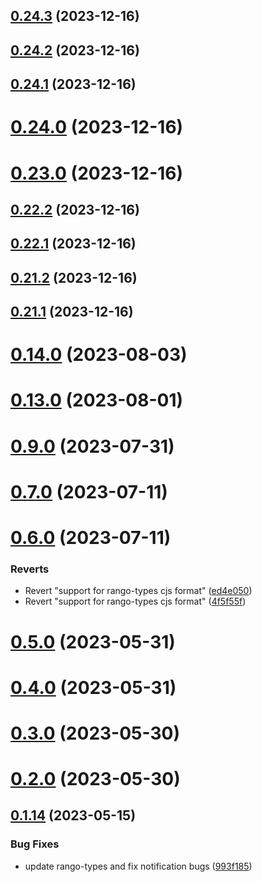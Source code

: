 ## [0.24.3](https://github.com/yeager-eren/rango-client/compare/provider-metamask@0.24.2...provider-metamask@0.24.3) (2023-12-16)



## [0.24.2](https://github.com/yeager-eren/rango-client/compare/provider-metamask@0.24.1...provider-metamask@0.24.2) (2023-12-16)



## [0.24.1](https://github.com/yeager-eren/rango-client/compare/provider-metamask@0.24.0...provider-metamask@0.24.1) (2023-12-16)



# [0.24.0](https://github.com/yeager-eren/rango-client/compare/provider-metamask@0.23.0...provider-metamask@0.24.0) (2023-12-16)



# [0.23.0](https://github.com/yeager-eren/rango-client/compare/provider-metamask@0.22.2...provider-metamask@0.23.0) (2023-12-16)



## [0.22.2](https://github.com/yeager-eren/rango-client/compare/provider-metamask@0.22.1...provider-metamask@0.22.2) (2023-12-16)



## [0.22.1](https://github.com/yeager-eren/rango-client/compare/provider-metamask@0.21.2...provider-metamask@0.22.1) (2023-12-16)



## [0.21.2](https://github.com/yeager-eren/rango-client/compare/provider-metamask@0.21.1-next.69...provider-metamask@0.21.2) (2023-12-16)



## [0.21.1](https://github.com/yeager-eren/rango-client/compare/provider-metamask@0.22.0...provider-metamask@0.21.1) (2023-12-16)



# [0.14.0](https://github.com/rango-exchange/rango-client/compare/provider-metamask@0.13.0...provider-metamask@0.14.0) (2023-08-03)



# [0.13.0](https://github.com/rango-exchange/rango-client/compare/provider-metamask@0.12.0...provider-metamask@0.13.0) (2023-08-01)



# [0.9.0](https://github.com/rango-exchange/rango-client/compare/provider-metamask@0.8.0...provider-metamask@0.9.0) (2023-07-31)



# [0.7.0](https://github.com/rango-exchange/rango-client/compare/provider-metamask@0.6.0...provider-metamask@0.7.0) (2023-07-11)



# [0.6.0](https://github.com/rango-exchange/rango-client/compare/provider-metamask@0.5.0...provider-metamask@0.6.0) (2023-07-11)


### Reverts

* Revert "support for rango-types cjs format" ([ed4e050](https://github.com/rango-exchange/rango-client/commit/ed4e050bfc0dcde7aeffa6b0d73b02080a5721eb))
* Revert "support for rango-types cjs format" ([4f5f55f](https://github.com/rango-exchange/rango-client/commit/4f5f55f96e8daa329588b932b19c291c30f339c4))



# [0.5.0](https://github.com/rango-exchange/rango-client/compare/provider-metamask@0.4.0...provider-metamask@0.5.0) (2023-05-31)



# [0.4.0](https://github.com/rango-exchange/rango-client/compare/provider-metamask@0.3.0...provider-metamask@0.4.0) (2023-05-31)



# [0.3.0](https://github.com/rango-exchange/rango-client/compare/provider-metamask@0.2.0...provider-metamask@0.3.0) (2023-05-30)



# [0.2.0](https://github.com/rango-exchange/rango-client/compare/provider-metamask@0.1.15...provider-metamask@0.2.0) (2023-05-30)



## [0.1.14](https://github.com/rango-exchange/rango-client/compare/provider-metamask@0.1.13...provider-metamask@0.1.14) (2023-05-15)


### Bug Fixes

* update rango-types and fix notification bugs ([993f185](https://github.com/rango-exchange/rango-client/commit/993f185e0b8c5e5e15a2c65ba2d85d1f9c8daa90))



